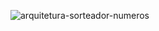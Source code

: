![arquitetura-sorteador-numeros](https://github.com/user-attachments/assets/be157f83-3843-4942-9779-9bc19c46dd5a)
